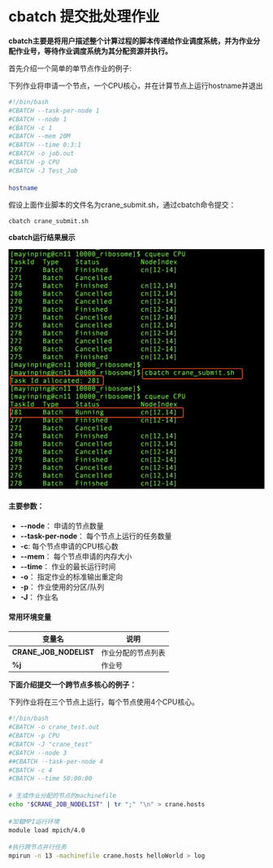 # cbatch 提交批处理作业 #

**cbatch主要是将用户描述整个计算过程的脚本传递给作业调度系统，并为作业分配作业号，等待作业调度系统为其分配资源并执行。**

首先介绍一个简单的单节点作业的例子:

下列作业将申请一个节点，一个CPU核心，并在计算节点上运行hostname并退出

~~~bash
#!/bin/bash
#CBATCH --task-per-node 1
#CBATCH --node 1
#CBATCH -c 1
#CBATCH --mem 20M
#CBATCH --time 0:3:1
#CBATCH -o job.out
#CBATCH -p CPU
#CBATCH -J Test_Job

hostname
~~~

假设上面作业脚本的文件名为crane_submit.sh，通过cbatch命令提交：

~~~bash
cbatch crane_submit.sh
~~~

**cbatch运行结果展示**

![cbatch](../images/cbatch.png)

#### 主要参数： ####
- **--node**： 申请的节点数量
- **--task-per-node**： 每个节点上运行的任务数量
- **-c**: 每个节点申请的CPU核心数
- **--mem**： 每个节点申请的内存大小
- **--time**： 作业的最长运行时间
- **-o**： 指定作业的标准输出重定向
- **-p**： 作业使用的分区/队列
- **-J**： 作业名

#### 常用环境变量 ####

| 变量名                 | 说明               | 
| ---------------------- | ------------------ |
| **CRANE_JOB_NODELIST**   | 作业分配的节点列表 |
| **%j**                   | 作业号             |


**下面介绍提交一个跨节点多核心的例子：**

下列作业将在三个节点上运行，每个节点使用4个CPU核心。

~~~bash
#!/bin/bash
#CBATCH -o crane_test.out
#CBATCH -p CPU
#CBATCH -J "crane_test"
#CBATCH --node 3
##CBATCH --task-per-node 4
#CBATCH -c 4
#CBATCH --time 50:00:00

# 生成作业分配的节点的machinefile
echo "$CRANE_JOB_NODELIST" | tr ";" "\n" > crane.hosts

#加载MPI运行环境
module load mpich/4.0 

#执行跨节点并行任务
mpirun -n 13 -machinefile crane.hosts helloWorld > log

~~~
